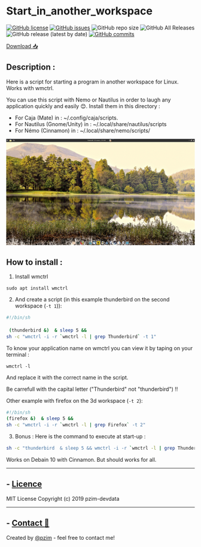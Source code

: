 # Start_in_another_workspace
[![GitHub license](https://img.shields.io/github/license/pzim-devdata/Tools-for-Debian?style=plastic)](https://github.com/pzim-devdata/Tools-for-Debian/blob/master/LICENSE)    [![GitHub issues](https://img.shields.io/github/issues/pzim-devdata/Tools-for-Debian?style=plastic)](https://github.com/pzim-devdata/Tools-for-Debian/issues)    ![GitHub repo size](https://img.shields.io/github/repo-size/pzim-devdata/Tools-for-Debian?style=plastic)    ![GitHub All Releases](https://img.shields.io/github/downloads/pzim-devdata/Tools-for-Debian/total?style=plastic)    ![GitHub release (latest by date)](https://img.shields.io/github/v/release/pzim-devdata/Tools-for-Debian?style=plastic)    [![GitHub commits](https://img.shields.io/github/commits-since/pzim-devdata/Tools-for-Debian/v1.0.0.svg?style=plastic)](https://GitHub.com/pzim-devata/Tools-for-Debian/commit/)


[Download :inbox_tray:](https://github.com/pzim-devdata/Tools-for-Linux/releases/download/v1.0.0/Start_in_another_workspace.zip)

## Description :

Here is a script for starting a program in another workspace for Linux. Works with wmctrl. 

You can use this script with Nemo or Nautilus in order to laugh any application quickly and easily :blush:. Install them in this directory :

- For Caja (Mate) in : ~/.config/caja/scripts.
- For Nautilus (Gnome/Unity) in : ~/.local/share/nautilus/scripts
- For Némo (Cinnamon) in : ~/.local/share/nemo/scripts/

![Presentation__gif](Gifstat_in_another_workspace)

## How to install :

1. Install wmctrl
```command
sudo apt install wmctrl
```

2. And create a script (in this example thunderbird on the second workspace (```-t 1```)):

```bash
#!/bin/sh

 (thunderbird &)  & sleep 5 && 
sh -c "wmctrl -i -r `wmctrl -l | grep Thunderbird` -t 1"
```

To know your application name on wmctrl you can view it by taping on your terminal :
```command
wmctrl -l
```
And replace it with the correct name in the script.

Be carrefull with the capital letter ("Thunderbird" not "thunderbird") !!

Other example with firefox on the 3d workspace (```-t 2```):

```bash
#!/bin/sh
(firefox &)  & sleep 5 && 
sh -c "wmctrl -i -r `wmctrl -l | grep Firefox` -t 2"
```
3. Bonus :
Here is the command to execute at start-up :
```bash
sh -c "thunderbird  & sleep 5 && wmctrl -i -r `wmctrl -l | grep Thunderbird` -t 1"
```

Works on Debain 10 with Cinnamon. But should works for all.



--------------------------------------------

## - [Licence](https://github.com/pzim-devdata/DATA-developer/raw/master/LICENSE)
MIT License
Copyright (c) 2019 pzim-devdata

--------------------------------------------

## - [Contact :email:](mailto:contact@pzim.fr?subject=Contact%20from%20Github)
Created by [@pzim](https://www.pzim.fr/) - feel free to contact me!





